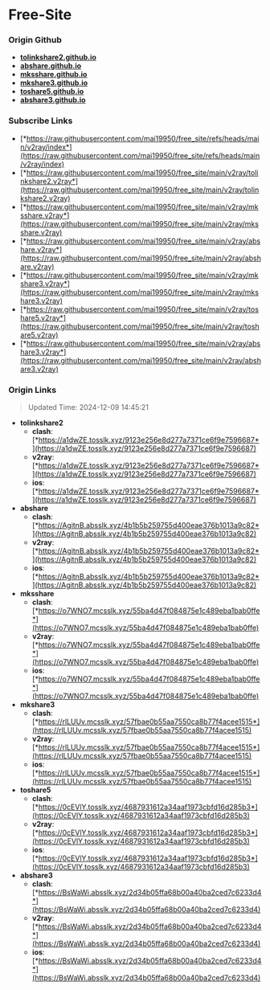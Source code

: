 # Free-Site

### Origin Github

- [**tolinkshare2.github.io**](https://github.com/tolinkshare2/tolinkshare2.github.io)
- [**abshare.github.io**](https://github.com/abshare/abshare.github.io)
- [**mksshare.github.io**](https://github.com/mksshare/mksshare.github.io)
- [**mkshare3.github.io**](https://github.com/mkshare3/mkshare3.github.io)
- [**toshare5.github.io**](https://github.com/toshare5/toshare5.github.io)
- [**abshare3.github.io**](https://github.com/abshare3/abshare3.github.io)

### Subscribe Links

- [*https://raw.githubusercontent.com/mai19950/free_site/refs/heads/main/v2ray/index*](https://raw.githubusercontent.com/mai19950/free_site/refs/heads/main/v2ray/index)
- [*https://raw.githubusercontent.com/mai19950/free_site/main/v2ray/tolinkshare2.v2ray*](https://raw.githubusercontent.com/mai19950/free_site/main/v2ray/tolinkshare2.v2ray)
- [*https://raw.githubusercontent.com/mai19950/free_site/main/v2ray/mksshare.v2ray*](https://raw.githubusercontent.com/mai19950/free_site/main/v2ray/mksshare.v2ray)
- [*https://raw.githubusercontent.com/mai19950/free_site/main/v2ray/abshare.v2ray*](https://raw.githubusercontent.com/mai19950/free_site/main/v2ray/abshare.v2ray)
- [*https://raw.githubusercontent.com/mai19950/free_site/main/v2ray/mkshare3.v2ray*](https://raw.githubusercontent.com/mai19950/free_site/main/v2ray/mkshare3.v2ray)
- [*https://raw.githubusercontent.com/mai19950/free_site/main/v2ray/toshare5.v2ray*](https://raw.githubusercontent.com/mai19950/free_site/main/v2ray/toshare5.v2ray)
- [*https://raw.githubusercontent.com/mai19950/free_site/main/v2ray/abshare3.v2ray*](https://raw.githubusercontent.com/mai19950/free_site/main/v2ray/abshare3.v2ray)

### Origin Links

> Updated Time: 2024-12-09 14:45:21

- **tolinkshare2**
  - **clash**: [*https://a1dwZE.tosslk.xyz/9123e256e8d277a7371ce6f9e7596687*](https://a1dwZE.tosslk.xyz/9123e256e8d277a7371ce6f9e7596687)
  - **v2ray**: [*https://a1dwZE.tosslk.xyz/9123e256e8d277a7371ce6f9e7596687*](https://a1dwZE.tosslk.xyz/9123e256e8d277a7371ce6f9e7596687)
  - **ios**: [*https://a1dwZE.tosslk.xyz/9123e256e8d277a7371ce6f9e7596687*](https://a1dwZE.tosslk.xyz/9123e256e8d277a7371ce6f9e7596687)
- **abshare**
  - **clash**: [*https://AgitnB.absslk.xyz/4b1b5b259755d400eae376b1013a9c82*](https://AgitnB.absslk.xyz/4b1b5b259755d400eae376b1013a9c82)
  - **v2ray**: [*https://AgitnB.absslk.xyz/4b1b5b259755d400eae376b1013a9c82*](https://AgitnB.absslk.xyz/4b1b5b259755d400eae376b1013a9c82)
  - **ios**: [*https://AgitnB.absslk.xyz/4b1b5b259755d400eae376b1013a9c82*](https://AgitnB.absslk.xyz/4b1b5b259755d400eae376b1013a9c82)
- **mksshare**
  - **clash**: [*https://o7WNO7.mcsslk.xyz/55ba4d47f084875e1c489eba1bab0ffe*](https://o7WNO7.mcsslk.xyz/55ba4d47f084875e1c489eba1bab0ffe)
  - **v2ray**: [*https://o7WNO7.mcsslk.xyz/55ba4d47f084875e1c489eba1bab0ffe*](https://o7WNO7.mcsslk.xyz/55ba4d47f084875e1c489eba1bab0ffe)
  - **ios**: [*https://o7WNO7.mcsslk.xyz/55ba4d47f084875e1c489eba1bab0ffe*](https://o7WNO7.mcsslk.xyz/55ba4d47f084875e1c489eba1bab0ffe)
- **mkshare3**
  - **clash**: [*https://rlLUUv.mcsslk.xyz/57fbae0b55aa7550ca8b77f4acee1515*](https://rlLUUv.mcsslk.xyz/57fbae0b55aa7550ca8b77f4acee1515)
  - **v2ray**: [*https://rlLUUv.mcsslk.xyz/57fbae0b55aa7550ca8b77f4acee1515*](https://rlLUUv.mcsslk.xyz/57fbae0b55aa7550ca8b77f4acee1515)
  - **ios**: [*https://rlLUUv.mcsslk.xyz/57fbae0b55aa7550ca8b77f4acee1515*](https://rlLUUv.mcsslk.xyz/57fbae0b55aa7550ca8b77f4acee1515)
- **toshare5**
  - **clash**: [*https://0cEVlY.tosslk.xyz/4687931612a34aaf1973cbfd16d285b3*](https://0cEVlY.tosslk.xyz/4687931612a34aaf1973cbfd16d285b3)
  - **v2ray**: [*https://0cEVlY.tosslk.xyz/4687931612a34aaf1973cbfd16d285b3*](https://0cEVlY.tosslk.xyz/4687931612a34aaf1973cbfd16d285b3)
  - **ios**: [*https://0cEVlY.tosslk.xyz/4687931612a34aaf1973cbfd16d285b3*](https://0cEVlY.tosslk.xyz/4687931612a34aaf1973cbfd16d285b3)
- **abshare3**
  - **clash**: [*https://BsWaWi.absslk.xyz/2d34b05ffa68b00a40ba2ced7c6233d4*](https://BsWaWi.absslk.xyz/2d34b05ffa68b00a40ba2ced7c6233d4)
  - **v2ray**: [*https://BsWaWi.absslk.xyz/2d34b05ffa68b00a40ba2ced7c6233d4*](https://BsWaWi.absslk.xyz/2d34b05ffa68b00a40ba2ced7c6233d4)
  - **ios**: [*https://BsWaWi.absslk.xyz/2d34b05ffa68b00a40ba2ced7c6233d4*](https://BsWaWi.absslk.xyz/2d34b05ffa68b00a40ba2ced7c6233d4)

